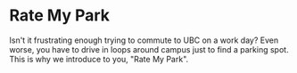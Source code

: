 # Rate My Park
Isn't it frustrating enough trying to commute to UBC on a work day? Even worse, you have to drive in loops around campus just to find a parking spot. This is why we introduce to you, "Rate My Park".
